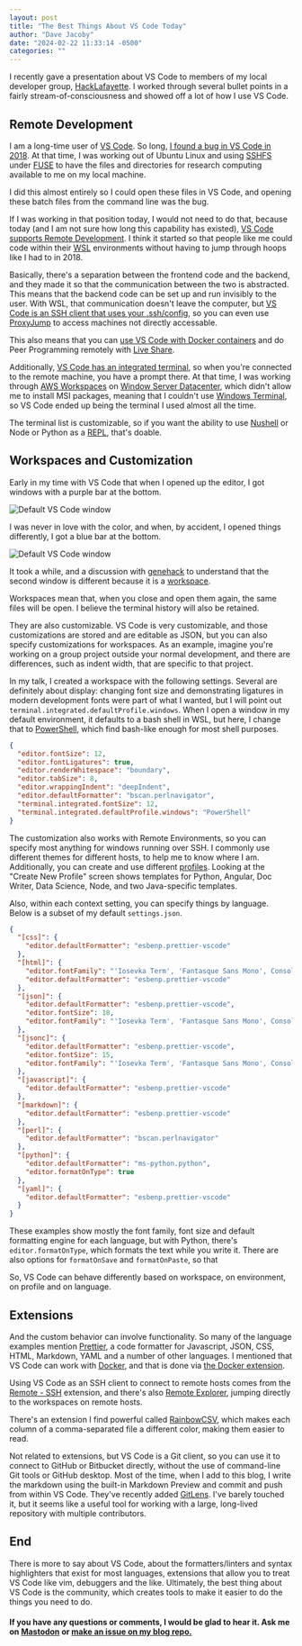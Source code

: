 ```yaml
---
layout: post
title: "The Best Things About VS Code Today"
author: "Dave Jacoby"
date: "2024-02-22 11:33:14 -0500"
categories: ""
---
```


I recently gave a presentation about VS Code to members of my local developer group, [HackLafayette](https://www.meetup.com/hacklafayette/). I worked through several bullet points in a fairly stream-of-consciousness and showed off a lot of how I use VS Code.

## Remote Development

I am a long-time user of [VS Code](https://code.visualstudio.com/). So long, [I found a bug in VS Code in 2018](https://jacoby.github.io/2018/09/19/i-find-the-strangest-bugs.html). At that time, I was working out of Ubuntu Linux and using [SSHFS](https://www.digitalocean.com/community/tutorials/how-to-use-sshfs-to-mount-remote-file-systems-over-ssh) under [FUSE](https://www.kernel.org/doc/html/latest/filesystems/fuse.html) to have the files and directories for research computing available to me on my local machine.

I did this almost entirely so I could open these files in VS Code, and opening these batch files from the command line was the bug.

If I was working in that position today, I would not need to do that, because today (and I am not sure how long this capability has existed), [VS Code supports Remote Development](https://code.visualstudio.com/docs/remote/remote-overview). I think it started so that people like me could code within their [WSL](https://learn.microsoft.com/en-us/windows/wsl/) environments without having to jump through hoops like I had to in 2018.

Basically, there's a separation between the frontend code and the backend, and they made it so that the communication between the two is abstracted. This means that the backend code can be set up and run invisibly to the user. With WSL, that communication doesn't leave the computer, but [VS Code is an SSH client that uses your .ssh/config](https://code.visualstudio.com/blogs/2019/07/25/remote-ssh), so you can even use [ProxyJump](https://www.redhat.com/sysadmin/ssh-proxy-bastion-proxyjump) to access machines not directly accessable.

This also means that you can [use VS Code with Docker containers](https://code.visualstudio.com/docs/devcontainers/containers) and do Peer Programming remotely with [Live Share](https://code.visualstudio.com/learn/collaboration/live-share).

Additionally, [VS Code has an integrated terminal](https://code.visualstudio.com/docs/terminal/basics), so when you're connected to the remote machine, you have a prompt there. At that time, I was working through [AWS Workspaces](https://aws.amazon.com/workspaces/) on [Window Server Datacenter](https://learn.microsoft.com/en-us/windows-server/get-started/editions-comparison-windows-server-2022?tabs=full-comparison), which didn't allow me to install MSI packages, meaning that I couldn't use [Windows Terminal](https://github.com/microsoft/terminal), so VS Code ended up being the terminal I used almost all the time.

The terminal list is customizable, so if you want the ability to use [Nushell](https://www.nushell.sh/) or Node or Python as a [REPL](https://en.wikipedia.org/wiki/Read%E2%80%93eval%E2%80%93print_loop), that's doable. 


## Workspaces and Customization

Early in my time with VS Code that when I opened up the editor, I got windows with a purple bar at the bottom.

![Default VS Code window](https://jacoby.github.io/images/vscode_window.png)

I was never in love with the color, and when, by accident, I opened things differently, I got a blue bar at the bottom.

![Default VS Code window](https://jacoby.github.io/images/vscode_workspace_window.png)

It took a while, and a discussion with [genehack](https://genehack.org/) to understand that the second window is different because it is a [workspace](https://code.visualstudio.com/docs/editor/workspaces).

Workspaces mean that, when you close and open them again, the same files will be open. I believe the terminal history will also be retained.

They are also customizable. VS Code is very customizable, and those customizations are stored and are editable as JSON, but you can also specify customizations for workspaces. As an example, imagine you're working on a group project outside your normal development, and there are differences, such as indent width, that are specific to that project.

In my talk, I created a workspace with the following settings. Several are definitely about display: changing font size and demonstrating ligatures in modern development fonts were part of what I wanted, but I will point out `terminal.integrated.defaultProfile.windows`. When I open a window in my default environment, it defaults to a bash shell in WSL, but here, I change that to [PowerShell](https://learn.microsoft.com/en-us/powershell/), which find bash-like enough for most shell purposes.

```json
{
  "editor.fontSize": 12,
  "editor.fontLigatures": true,
  "editor.renderWhitespace": "boundary",
  "editor.tabSize": 8,
  "editor.wrappingIndent": "deepIndent",
  "editor.defaultFormatter": "bscan.perlnavigator",
  "terminal.integrated.fontSize": 12,
  "terminal.integrated.defaultProfile.windows": "PowerShell"
}
```

The customization also works with Remote Environments, so you can specify most anything for windows running over SSH. I commonly use different themes for different hosts, to help me to know where I am. Additionally, you can create and use different [profiles](https://code.visualstudio.com/docs/editor/profiles). Looking at the "Create New Profile" screen shows templates for Python, Angular, Doc Writer, Data Science, Node, and two Java-specific templates.

Also, within each context setting, you can specify things by language. Below is a subset of my default `settings.json`.

```json
{
  "[css]": {
    "editor.defaultFormatter": "esbenp.prettier-vscode"
  },
  "[html]": {
    "editor.fontFamily": "'Iosevka Term', 'Fantasque Sans Mono', Consolas, 'Courier New', monospace",
    "editor.defaultFormatter": "esbenp.prettier-vscode"
  },
  "[json]": {
    "editor.defaultFormatter": "esbenp.prettier-vscode",
    "editor.fontSize": 18,
    "editor.fontFamily": "'Iosevka Term', 'Fantasque Sans Mono', Consolas, 'Courier New', monospace"
  },
  "[jsonc]": {
    "editor.defaultFormatter": "esbenp.prettier-vscode",
    "editor.fontSize": 15,
    "editor.fontFamily": "'Iosevka Term', 'Fantasque Sans Mono', Consolas, 'Courier New', monospace"
  },
  "[javascript]": {
    "editor.defaultFormatter": "esbenp.prettier-vscode"
  },
  "[markdown]": {
    "editor.defaultFormatter": "esbenp.prettier-vscode"
  },
  "[perl]": {
    "editor.defaultFormatter": "bscan.perlnavigator"
  },
  "[python]": {
    "editor.defaultFormatter": "ms-python.python",
    "editor.formatOnType": true
  },
  "[yaml]": {
    "editor.defaultFormatter": "esbenp.prettier-vscode"
  }
}
```

These examples show mostly the font family, font size and default formatting engine for each language, but with Python, there's `editor.formatOnType`, which formats the text while you write it. There are also options for `formatOnSave` and `formatOnPaste`, so that

So, VS Code can behave differently based on workspace, on environment, on profile and on language.

## Extensions

And the custom behavior can involve functionality. So many of the language examples mention [Prettier](https://marketplace.visualstudio.com/items?itemName=esbenp.prettier-vscode), a code formatter for Javascript, JSON, CSS, HTML, Markdown, YAML and a number of other languages. I mentioned that VS Code can work with [Docker](https://www.docker.com/), and that is done via [the Docker extension](https://marketplace.visualstudio.com/items?itemName=ms-azuretools.vscode-docker).

Using VS Code as an SSH client to connect to remote hosts comes from the [Remote - SSH](https://marketplace.visualstudio.com/items?itemName=ms-vscode-remote.remote-ssh) extension, and there's also [Remote Explorer](https://marketplace.visualstudio.com/items?itemName=ms-vscode.remote-explorer), jumping directly to the workspaces on remote hosts.

There's an extension I find powerful called [RainbowCSV](https://marketplace.visualstudio.com/items?itemName=mechatroner.rainbow-csv), which makes each column of a comma-separated file a different color, making them easier to read.

Not related to extensions, but VS Code is a Git client, so you can use it to connect to GitHub or Bitbucket directly, without the use of command-line Git tools or GitHub desktop. Most of the time, when I add to this blog, I write the markdown using the built-in Markdown Preview and commit and push from within VS Code. They've recently added [GitLens](https://marketplace.visualstudio.com/items?itemName=eamodio.gitlens). I've barely touched it, but it seems like a useful tool for working with a large, long-lived repository with multiple contributors.

## End 

There is more to say about VS Code, about the formatters/linters and syntax highlighters that exist for most languages, extensions that allow you to treat VS Code like vim, debuggers and the like. Ultimately, the best thing about VS Code is the community, which creates tools to make it easier to do the things you need to do.

#### If you have any questions or comments, I would be glad to hear it. Ask me on [Mastodon](https://mastodon.xyz/@jacobydave) or [make an issue on my blog repo.](https://github.com/jacoby/jacoby.github.io)
